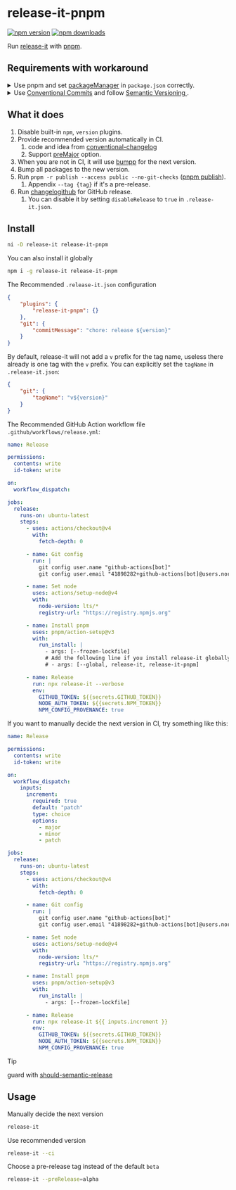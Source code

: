 # release-it-pnpm

[![npm version][npm-version-src]][npm-version-href]
[![npm downloads][npm-downloads-src]][npm-downloads-href]

Run [release-it](https://github.com/release-it/release-it) with [pnpm](https://pnpm.io).

## Requirements with workaround

<details><summary>Use pnpm and set <a href="https://nodejs.org/api/packages.html#packagemanager"> packageManager</a> in <code>package.json</code> correctly.</summary><br/>So that GitHub Action can set up pnpm correctly. You can also manually setup the pnpm version in the GitHub Action workflow file.</details>

<details><summary>Use <a href="https://www.conventionalcommits.org"> Conventional Commits</a> and follow <a href="https://semver.org"> Semantic Versioning </a>.</summary><br/>So that it can provide recommended version in CI. It's OK to not follow this rule if you manually decide the next version and disable GitHub release.</details>

## What it does

1. Disable built-in `npm`, `version` plugins.
1. Provide recommended version automatically in CI.
   1. code and idea from [conventional-changelog](https://github.com/release-it/conventional-changelog)
   1. Support [preMajor](https://github.com/conventional-changelog/conventional-changelog-config-spec/blob/master/versions/2.2.0/README.md#premajor-boolean) option.
1. When you are not in CI, it will use [bumpp](https://github.com/antfu/bumpp) for the next version.
1. Bump all packages to the new version.
1. Run `pnpm -r publish --access public --no-git-checks` ([pnpm publish](https://pnpm.io/cli/publish)).
   1. Appendix `--tag {tag}` if it's a pre-release.
1. Run [changelogithub](https://github.com/antfu/changelogithub) for GitHub release.
   1. You can disable it by setting `disableRelease` to `true` in `.release-it.json`.

## Install

```sh
ni -D release-it release-it-pnpm
```

You can also install it globally

```sh
npm i -g release-it release-it-pnpm
```

The Recommended `.release-it.json` configuration

```json
{
	"plugins": {
		"release-it-pnpm": {}
	},
	"git": {
		"commitMessage": "chore: release ${version}"
	}
}
```

By default, release-it will not add a `v` prefix for the tag name, useless there already is one tag with the `v` prefix. You can explicitly set the `tagName` in `.release-it.json`:

```json
{
	"git": {
		"tagName": "v${version}"
	}
}
```

The Recommended GitHub Action workflow file `.github/workflows/release.yml`:

```yaml
name: Release

permissions:
  contents: write
  id-token: write

on:
  workflow_dispatch:

jobs:
  release:
    runs-on: ubuntu-latest
    steps:
      - uses: actions/checkout@v4
        with:
          fetch-depth: 0

      - name: Git config
        run: |
          git config user.name "github-actions[bot]"
          git config user.email "41898282+github-actions[bot]@users.noreply.github.com"

      - name: Set node
        uses: actions/setup-node@v4
        with:
          node-version: lts/*
          registry-url: "https://registry.npmjs.org"

      - name: Install pnpm
        uses: pnpm/action-setup@v3
        with:
          run_install: |
            - args: [--frozen-lockfile]
            # Add the following line if you install release-it globally
            # - args: [--global, release-it, release-it-pnpm]

      - name: Release
        run: npx release-it --verbose
        env:
          GITHUB_TOKEN: ${{secrets.GITHUB_TOKEN}}
          NODE_AUTH_TOKEN: ${{secrets.NPM_TOKEN}}
          NPM_CONFIG_PROVENANCE: true
```

If you want to manually decide the next version in CI, try something like this:

```yaml
name: Release

permissions:
  contents: write
  id-token: write

on:
  workflow_dispatch:
    inputs:
      increment:
        required: true
        default: "patch"
        type: choice
        options:
          - major
          - minor
          - patch

jobs:
  release:
    runs-on: ubuntu-latest
    steps:
      - uses: actions/checkout@v4
        with:
          fetch-depth: 0

      - name: Git config
        run: |
          git config user.name "github-actions[bot]"
          git config user.email "41898282+github-actions[bot]@users.noreply.github.com"

      - name: Set node
        uses: actions/setup-node@v4
        with:
          node-version: lts/*
          registry-url: "https://registry.npmjs.org"

      - name: Install pnpm
        uses: pnpm/action-setup@v3
        with:
          run_install: |
            - args: [--frozen-lockfile]

      - name: Release
        run: npx release-it ${{ inputs.increment }}
        env:
          GITHUB_TOKEN: ${{secrets.GITHUB_TOKEN}}
          NODE_AUTH_TOKEN: ${{secrets.NPM_TOKEN}}
          NPM_CONFIG_PROVENANCE: true
```

> [!TIP]
> guard with [should-semantic-release](https://github.com/JoshuaKGoldberg/should-semantic-release)

## Usage

Manually decide the next version

```sh
release-it
```

Use recommended version

```sh
release-it --ci
```

Choose a pre-release tag instead of the default `beta`

```sh
release-it --preRelease=alpha
```

<!-- Badges -->

[npm-version-src]: https://img.shields.io/npm/v/release-it-pnpm?style=flat&colorA=080f12&colorB=1fa669
[npm-version-href]: https://npmjs.com/package/release-it-pnpm
[npm-downloads-src]: https://img.shields.io/npm/dm/release-it-pnpm?style=flat&colorA=080f12&colorB=1fa669
[npm-downloads-href]: https://npmjs.com/package/release-it-pnpm
